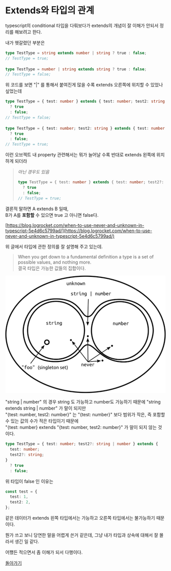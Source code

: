 # Extends와 타입의 관계

<!-- [https://stackoverflow.com/questions/56916532/difference-b-w-only-exclude-and-omit-pick-exclude-typescript](https://stackoverflow.com/questions/56916532/difference-b-w-only-exclude-and-omit-pick-exclude-typescript) -->

typescript의 conditional 타입을 다뤄보다가 extends의 개념이 잘 이해가 안되서 정리를 해보려고 한다.

내가 헷갈렸던 부분은

```ts
type TestType = string extends number | string ? true : false;
// TestType = true;

type TestType = number | string extends string ? true : false;
// TestType = false;
```

위 코드를 보면 "|" 를 통해서 붙여진게 많을 수록 extends 오른쪽에 위치할 수 있었나 싶었는데

```ts
type TestType = { test: number } extends { test: number; test2: string }
  ? true
  : false;
// TestType = false;

type TestType = { test: number; test2: string } extends { test: number }
  ? true
  : false;
// TestType = true;
```

이런 오브젝트 내 property 관련해서는 뭐가 늘어날 수록 반대로 extends 왼쪽에 위치하게 되더라

> _아닌 경우도 있음_
>
> ```ts
> type TestType = { test: number } extends { test: number; test2?: string }
>   ? true
>   : false;
> // TestType = true;
> ```

결론적 말하면 A extends B 일때,  
B가 A를 **포함할** 수 있으면 true 고 아니면 false다.

[https://blog.logrocket.com/when-to-use-never-and-unknown-in-typescript-5e4d6c5799ad/](https://blog.logrocket.com/when-to-use-never-and-unknown-in-typescript-5e4d6c5799ad/)

위 글에서 타입에 관한 정의를 잘 설명해 주고 있는데.

> When you get down to a fundamental definition a type is a set of possible values, and nothing more.  
> 결국 타입은 가능한 값들의 집합이다.

<img src="./type-diagram.png" alt="type-diagram" style="background: white">

"string | number" 의 경우 string 도 가능하고 number도 가능하기 때문에 "string extends string | number" 가 말이 되지만  
"{test: number, test2: number}" 는 "{test: number}" 보다 범위가 작은, 즉 포함할 수 있는 값의 수가 적은 타입이기 때문에  
"{test: number} extends "{test: number, test2: number}" 가 말이 되지 않는 것이다.

```ts
type TestType = { test: number; test2?: string | number } extends {
  test: number;
  test2?: string;
}
  ? true
  : false;
```

위 타입이 false 인 이유는

```ts
const test = {
  test: 1,
  test2: 2,
};
```

같은 데이터가 extends 왼쪽 타입에서는 가능하고 오른쪽 타입에서는 불가능하기 때문이다.

뭔가 쓰고 보니 당연한 말을 어렵게 쓴거 같은데, 그냥 내가 타입과 상속에 대해서 잘 몰라서 생긴 일 같다.

어쨌든 적으면서 좀 이해가 되서 다행이다.

[돌아가기](../../README.md)
